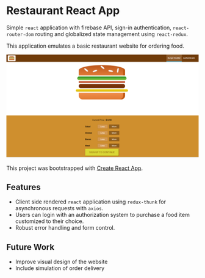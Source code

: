 # Restaurant React App

Simple `react` application with firebase API, sign-in authentication, `react-router-dom` routing and globalized state management using `react-redux`.

This application emulates a basic restaurant website for ordering food.

![Example](./example.png)

This project was bootstrapped with [Create React App](https://github.com/facebook/create-react-app).

## Features

- Client side rendered `react` application using `redux-thunk` for asynchronous requests with `axios`.
- Users can login with an authorization system to purchase a food item customized to their choice.
- Robust error handling and form control.

## Future Work

- Improve visual design of the website
- Include simulation of order delivery

